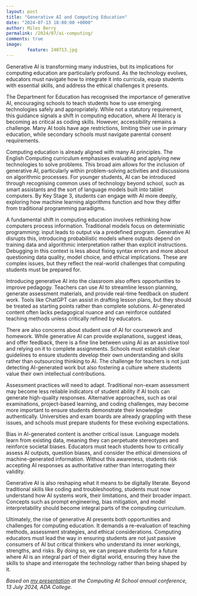 ```yaml
---
layout: post
title: "Generative AI and Computing Education"
date: "2024-07-13 18:00:00 +0000"
author: Miles Berry
permalink: /2024/07/ai-computing/
comments: true
image:
        feature: 240713.jpg
---
```


Generative AI is transforming many industries, but its implications for computing education are particularly profound. As the technology evolves, educators must navigate how to integrate it into curricula, equip students with essential skills, and address the ethical challenges it presents.

The Department for Education has recognised the importance of generative AI, encouraging schools to teach students how to use emerging technologies safely and appropriately. While not a statutory requirement, this guidance signals a shift in computing education, where AI literacy is becoming as critical as coding skills. However, accessibility remains a challenge. Many AI tools have age restrictions, limiting their use in primary education, while secondary schools must navigate parental consent requirements.

Computing education is already aligned with many AI principles. The English Computing curriculum emphasises evaluating and applying new technologies to solve problems. This broad aim allows for the inclusion of generative AI, particularly within problem-solving activities and discussions on algorithmic processes. For younger students, AI can be introduced through recognising common uses of technology beyond school, such as smart assistants and the sort of language models built into tablet computers. By Key Stage 3, students can engage with AI more deeply, exploring how machine learning algorithms function and how they differ from traditional programming paradigms.

A fundamental shift in computing education involves rethinking how computers process information. Traditional models focus on deterministic programming: input leads to output via a predefined program. Generative AI disrupts this, introducing probabilistic models where outputs depend on training data and algorithmic interpretation rather than explicit instructions. Debugging in this context is less about fixing syntax errors and more about questioning data quality, model choice, and ethical implications. These are complex issues, but they reflect the real-world challenges that computing students must be prepared for.

Introducing generative AI into the classroom also offers opportunities to improve pedagogy. Teachers can use AI to streamline lesson planning, generate assessment materials, and provide real-time feedback on student work. Tools like ChatGPT can assist in drafting lesson plans, but they should be treated as starting points rather than complete solutions. AI-generated content often lacks pedagogical nuance and can reinforce outdated teaching methods unless critically refined by educators.

There are also concerns about student use of AI for coursework and homework. While generative AI can provide explanations, suggest ideas, and offer feedback, there is a fine line between using AI as an assistive tool and relying on it to complete assignments. Schools must establish clear guidelines to ensure students develop their own understanding and skills rather than outsourcing thinking to AI. The challenge for teachers is not just detecting AI-generated work but also fostering a culture where students value their own intellectual contributions.

Assessment practices will need to adapt. Traditional non-exam assessment may become less reliable indicators of student ability if AI tools can generate high-quality responses. Alternative approaches, such as oral examinations, project-based learning, and coding challenges, may become more important to ensure students demonstrate their knowledge authentically. Universities and exam boards are already grappling with these issues, and schools must prepare students for these evolving expectations.

Bias in AI-generated content is another critical issue. Language models learn from existing data, meaning they can perpetuate stereotypes and reinforce societal biases. Educators must teach students how to critically assess AI outputs, question biases, and consider the ethical dimensions of machine-generated information. Without this awareness, students risk accepting AI responses as authoritative rather than interrogating their validity.

Generative AI is also reshaping what it means to be digitally literate. Beyond traditional skills like coding and troubleshooting, students must now understand how AI systems work, their limitations, and their broader impact. Concepts such as prompt engineering, bias mitigation, and model interpretability should become integral parts of the computing curriculum.

Ultimately, the rise of generative AI presents both opportunities and challenges for computing education. It demands a re-evaluation of teaching methods, assessment strategies, and ethical considerations. Computing educators must lead the way in ensuring students are not just passive consumers of AI but critical thinkers who understand its inner workings, strengths, and risks. By doing so, we can prepare students for a future where AI is an integral part of their digital world, ensuring they have the skills to shape and interrogate the technology rather than being shaped by it.

*Based on [my presentation](https://www.youtube.com/watch?v=Jdvi3xC3ZP0) at the Computing At School annual conference, 13 July 2024, ADA College.*
